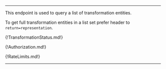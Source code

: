 ---

This endpoint is used to query a list of transformation entities.

To get full transformation entities in a list set prefer header to `return=representation`.

{!TransformationStatus.md!}

{!Authorization.md!}

{!RateLimits.md!}

---